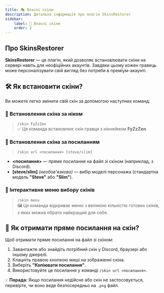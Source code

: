 ```yaml
---  
title: 🎭 Власні скіни  
description: Детальна інформація про плагін SkinsRestorer  
sidebar:  
    label: 📸 Власні скіни  
    order: 2
---
```


## Про SkinsRestorer
**SkinsRestorer** — це плагін, який дозволяє встановлювати скіни на сервері навіть для неофіційних акаунтів. Завдяки цьому кожен гравець може персоналізувати свій вигляд без потреби в преміум-акаунті.

## 🛠 Як встановити скіни?
Ви можете легко змінити свій скін за допомогою наступних команд:

### 🎨 Встановлення скіна за ніком
> `/skin FyZzZen`  
✅ Ця команда встановлює скін гравця з нікнеймом **FyZzZen**.

### 🔗 Встановлення скіна за посиланням
> `/skin url <посилання> [steve/slim]`
- **<посилання>** — пряме посилання на файл зі скіном (наприклад, з Discord).
- **[steve/slim]** *(необов'язково)* — вибір моделі персонажа (стандартна модель **"Steve"** або **"Slim"**).

### 📜 Інтерактивне меню вибору скінів
> `/skin menu`  
🖼 Ця команда відкриває меню з великою кількістю готових скінів, з яких можна обрати найкращий для себе.

## 🔎 Як отримати пряме посилання на скін?
Щоб отримати пряме посилання на файл зі скіном:
1. Завантажте або знайдіть потрібний скін у Discord, браузері або іншому джерелі.
2. Клацніть правою кнопкою миші на зображенні скіна.
3. Виберіть **"Копіювати посилання"**.
4. Використовуйте це посилання у команді `/skin url <посилання>`.

💡 **Порада:** Якщо посилання недійсне або скін не застосовується, перевірте, чи воно веде безпосередньо на `.png` файл.  
